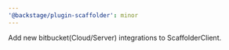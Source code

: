```yaml
---
'@backstage/plugin-scaffolder': minor
---
```


Add new bitbucket(Cloud/Server) integrations to ScaffolderClient.

